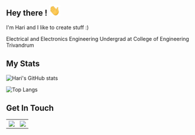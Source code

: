 ## Hey there !  <img src="https://raw.githubusercontent.com/ABSphreak/ABSphreak/master/gifs/Hi.gif" width="30px">

I'm Hari and I like to create stuff :)

Electrical and Electronics Engineering Undergrad at College of Engineering Trivandrum

## My Stats
![Hari's GitHub stats](https://github-readme-stats.vercel.app/api?username=harishnkr&show_icons=true&theme=calm&layout=compact)



![Top Langs](https://github-readme-stats.vercel.app/api/top-langs/?username=harishnkr&layout=compact&theme=calm&hide=roff&langs_count=10)

## Get In Touch

<table align="center">
  <tr>
<td> <a href="https://hari2menon1234@gmail.com"><img align="center" width="25px" src="https://cdn.svarun.dev/social/gmail.svg"/></a></td>
<td> <a href="https://www.linkedin.com/in/kharishankar/"><img align="center" width="25px" src="https://cdn.svarun.dev/social/linkedin.svg"/></a></td>
  </tr>
</table>
